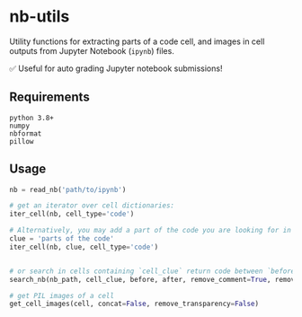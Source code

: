 # nb-utils

Utility functions for extracting parts of a code cell, and images in cell outputs from Jupyter Notebook (`ipynb`) files.

✅ Useful for auto grading Jupyter notebook submissions!

## Requirements

`python 3.8+`  
`numpy`  
`nbformat`  
`pillow`

## Usage

```python
nb = read_nb('path/to/ipynb')

# get an iterator over cell dictionaries:
iter_cell(nb, cell_type='code') 

# Alternatively, you may add a part of the code you are looking for in a cell:
clue = 'parts of the code'
iter_cell(nb, clue, cell_type='code')


# or search in cells containing `cell_clue` return code between `before` and `after`:
search_nb(nb_path, cell_clue, before, after, remove_comment=True, remove_indent=True):

# get PIL images of a cell 
get_cell_images(cell, concat=False, remove_transparency=False)

```
